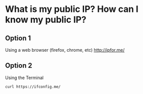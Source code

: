 # What is my public IP? How can I know my public IP?

## Option 1
Using a web browser (firefox, chrome, etc)
<http://ipfor.me/>

## Option 2
Using the Terminal
```
curl https://ifconfig.me/
```
